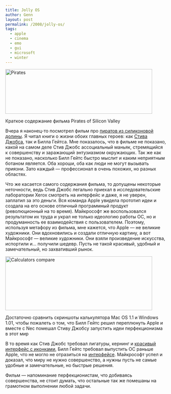 ```yaml
---
title: Jolly OS
author: Genn
layout: post
permalink: /2008/jolly-os/
tags:
  - apple
  - cinema
  - emo
  - gui
  - microsoft
  - winter
---
```

<img src="http://mega.genn.org/=^_^=/uploads/2008/12/pirates.png" alt="Pirates" width="460" height="140" />

<p class="imgdesc">
  Краткое содержание фильма Pirates of Silicon Valley
</p>

Вчера я наконец-то посмотрел фильм про [пиратов из силиконовой долины][1]. Я читал книги о жизни обоих главных героев: как [Стива Джобса][2], так и Билла Гейтса. Мне показалось, что в фильме не показано, какой на самом деле Стив Джобс ассоциальный маньяк, стремящийся к совершенству и заражающий энтузиазмом окружающих. Так же как не показано, насколько Билл Гейтс быстро мыслит и каким неприятным ботаном является. Оба хороши, оба как люди не могут вызывать приязни. Зато каждый — профессионал в очень похожих, но разных областях.  
<!--more-->

  
Что же касается самого содержания фильма, то допущены некоторые неточности, ведь Стив Джобс легально приехал в исследовательские лаборатории Xerox смотреть на интерфейс и даже, я не уверен, заплатил за это деньги. Вся команда Apple увидела прототип идеи и создала на его основе отличный программный продукт (революционный на то время). Майкрософт же воспользовался результатом их труда и украл не только идеологию работы ОС, но и продуманность ее взаимодействия с пользователем. Поэтому, используя метафору из фильма, мне кажется, что Apple — не великие художники. Они вдохновились и создали отличную картину, а вот Майкрософт — великие художники. Они взяли произведение искусства, испортили и… получили шедевр. Пусть не такой красивый, удобный и замечательный, но захвативший рынок.

<img src="http://mega.genn.org/=^_^=/uploads/2008/12/calculators.png" alt="Calculators compare" width="460" height="169" />

<p class="imgdesc">
  Достаточно сравнить скриншоты калькулятора Mac OS 1.1 и Windows 1.01, чтобы пожалеть о том, что Билл Гейтс решил переплюнуть Apple и вместе с Nec помешал Стиву Джобсу запустить идеи перфекционизма в этот мир
</p>

В то время как Стив Джобс требовал лигатуры, кернинг и [красивый интерфейс с иконками][3], Билл Гейтс требовал выпустить ОС раньше Apple, что не могло не отразиться на [интерфейсе][4]. Майкрософт успел и доказал, что миру не нужно совершенство, а нужны пусть не самые удобные и замечательные, но быстрые решения.

Фильм — напоминание перфекционистам, что добиваясь совершенства, не стоит думать, что остальные так же помешаны на грамотном выполнении любой задачи.

 [1]: http://www.imdb.com/title/tt0168122/
 [2]: http://mega.genn.org/2008/alan-jobs/
 [3]: http://www.guidebookgallery.org/screenshots/macos11
 [4]: http://www.guidebookgallery.org/screenshots/win101